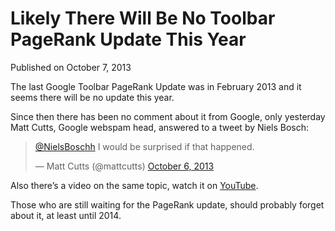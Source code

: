 # Likely There Will Be No Toolbar PageRank Update This Year

Published on October 7, 2013

The last Google Toolbar PageRank Update was in February 2013 and it seems there will be no update this year.

Since then there has been no comment about it from Google, only yesterday Matt Cutts, Google webspam head, answered to a tweet by Niels Bosch:

> [@NielsBoschh](https://twitter.com/NielsBoschh) I would be surprised if that happened.
>
> — Matt Cutts (@mattcutts) [October 6, 2013](https://twitter.com/mattcutts/statuses/386910092563447808)

<script async="" charset="utf-8" src="//platform.twitter.com/widgets.js"></script>

Also there’s a video on the same topic, watch it on [YouTube](https://www.youtube.com/watch?feature=player_embedded&v=M7glS_ehpGY).

Those who are still waiting for the PageRank update, should probably forget about it, at least until 2014.
